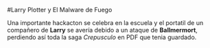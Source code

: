 
#Larry Plotter y El Malware de Fuego

Una importante hackacton se celebra en la escuela y el portatil de un
compañero de **Larry** se avería debido a un ataque de **Ballmermort**, 
perdiendo así toda la saga *Crepusculo* en PDF que tenia guardado.
